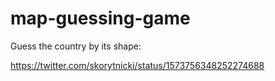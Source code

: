 # map-guessing-game

Guess the country by its shape:

https://twitter.com/skorytnicki/status/1573756348252274688
